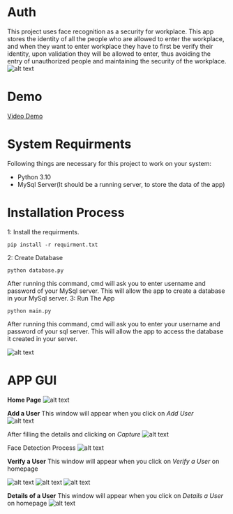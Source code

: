 # Auth
This project uses face recognition as a security for workplace. This app stores the identity of all the people who are allowed to enter the workplace, and when they want to enter workplace they have to first be verify their identity, upon validation they will be allowed to enter, thus avoiding the entry of unauthorized people and maintaining the security of the workplace.
![alt text](https://github.com/rhyths08/Auth/blob/main/icon.png)
# Demo
[Video Demo]()
# System Requirments
Following things are necessary for this project to work on your system:
- Python 3.10
- MySql Server(It should be a running server, to store the data of the app)
# Installation Process
1: Install the requirments.
```
pip install -r requirment.txt
```
2: Create Database
```
python database.py
```
After running this command, cmd will ask you to enter username and password of your MySql server. This will allow the app to create a database in your MySql server.
3: Run The App
```
python main.py
```
After running this command, cmd will ask you to enter your username and password of your sql server. This will allow the app to access the database it created in your server.

![alt text](https://github.com/rhyths08/Auth/blob/main/pictures/1.png)
# APP GUI
**Home Page**
![alt text](https://github.com/rhyths08/Auth/blob/main/pictures/2.png)

**Add a User**
This window will appear when you click on *Add User*  
![alt text](https://github.com/rhyths08/Auth/blob/main/pictures/3.png)

After filling the details and clicking on *Capture*
![alt text](https://github.com/rhyths08/Auth/blob/main/pictures/4.png)

Face Detection Process
![alt text](https://github.com/rhyths08/Auth/blob/main/pictures/5.png)

**Verify a User**
This window will appear when you click on *Verify a User* on homepage

![alt text](https://github.com/rhyths08/Auth/blob/main/pictures/7.png)
![alt text](https://github.com/rhyths08/Auth/blob/main/pictures/8.png)
![alt text](https://github.com/rhyths08/Auth/blob/main/pictures/9.png)

**Details of a User**
This window will appear when you click on *Details a User* on homepage
![alt text](https://github.com/rhyths08/Auth/blob/main/pictures/10.png)
